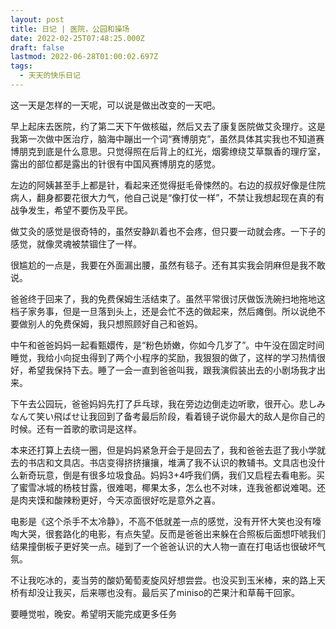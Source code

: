 ```yaml
---
layout: post
title: 日记 | 医院，公园和操场
date: 2022-02-25T07:48:25.000Z
draft: false
lastmod: 2022-06-28T01:00:02.697Z
tags:
  - 天天的快乐日记
---
```

这一天是怎样的一天呢，可以说是做出改变的一天吧。

早上起床去医院，约了第二天下午做核磁，然后又去了康复医院做艾灸理疗。这是我第一次做中医治疗，脑海中蹦出一个词“赛博朋克”，虽然具体其实我也不知道赛博朋克到底是什么意思。只觉得照在后背上的红光，烟雾缭绕艾草飘香的理疗室，露出的部位都是露出的针很有中国风赛博朋克的感觉。

左边的阿姨甚至手上都是针，看起来还觉得挺毛骨悚然的。右边的叔叔好像是住院病人，翻身都要花很大力气，他自己说是“像打仗一样”，不禁让我想起现在真的有战争发生，希望不要伤及平民。

做艾灸的感觉是很奇特的，虽然安静趴着也不会疼，但只要一动就会疼。一下子的感觉，就像灵魂被禁锢住了一样。

很尴尬的一点是，我要在外面漏出腰，虽然有毯子。还有其实我会阴麻但是我不敢说。

爸爸终于回来了，我的免费保姆生活结束了。虽然平常很讨厌做饭洗碗扫地拖地这档子家务事，但是一旦落到头上，还是会忙不迭的做起来，然后瘫倒。所以说绝不要做别人的免费保姆，我只想照顾好自己和爸妈。

中午和爸爸妈妈一起看甄嬛传，是“粉色娇嫩，你如今几岁了”。中午没在固定时间睡觉，我给小向捉虫得到了两个小程序的奖励，我狠狠的做了，这样的学习热情很好，希望我保持下去。睡了一会一直到爸爸叫我，跟我演假装出去的小剧场我才出来。

下午去公园玩，爸爸妈妈先打了乒乓球，我在旁边边倒走边听歌，很开心。悲しみなんて笑い飛ばせ让我回到了备考最后阶段，看着镜子说你最大的敌人是你自己的时候。还有一首歌的歌词是这样。

本来还打算上去绕一圈，但是妈妈紧急开会于是回去了，我和爸爸去逛了我小学就去的书店和文具店。书店变得挤挤攘攘，堆满了我不认识的教辅书。文具店也没什么新奇玩意，倒是有很多垃圾食品。妈妈3+4呼我们俩，我们又启程去看电影。买了蜜雪冰城的杨枝甘露，很难喝，椰果太多，怎么也不对味，连我爸都说难喝。还是肉夹馍和酸辣粉更好，今天凉面很好吃是意外之喜。

电影是《这个杀手不太冷静》，不高不低就差一点的感觉，没有开怀大笑也没有嚎啕大哭，很套路化的电影，有点失望。反而是爸爸出来躲在合照板后面想吓唬我们结果撞倒板子更好笑一点。碰到了一个爸爸认识的大人物一直在打电话也很破坏气氛。

不让我吃冰的，麦当劳的酸奶葡萄麦旋风好想尝尝。也没买到玉米棒，来的路上天桥有却没让我买，后来哪也没有。最后买了miniso的芒果汁和草莓干回家。

要睡觉啦，晚安。希望明天能完成更多任务
